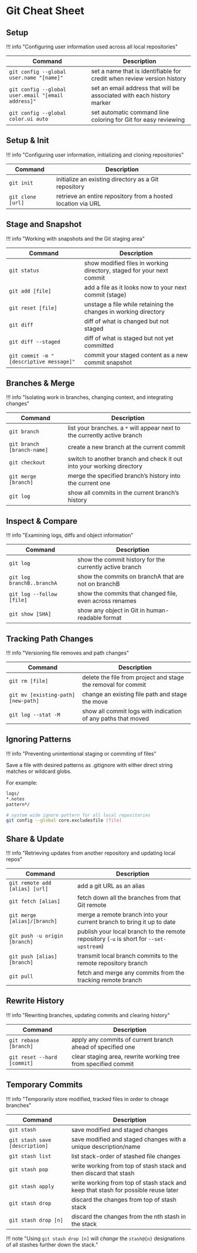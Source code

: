 # Git Cheat Sheet

## Setup

!!! info "Configuring user information used across all local repositories"

| Command                                            | Description
| -------------------------------------------------- | -----------
| `git config --global user.name "[name]"`           | set a name that is identifiable for credit when review version history
| `git config --global user.email "[email address]"` | set an email address that will be associated with each history marker
| `git config --global color.ui auto`                | set automatic command line coloring for Git for easy reviewing

## Setup & Init

!!! info "Configuring user information, initializing and cloning repositories"

| Command                                            | Description
| -------------------------------------------------- | -----------
| `git init`                                         | initialize an existing directory as a Git repository
| `git clone [url]`                                  | retrieve an entire repository from a hosted location via URL

## Stage and Snapshot

!!! info "Working with snapshots and the Git staging area"

| Command                                            | Description
| -------------------------------------------------- | -----------
| `git status`                                       | show modified files in working directory, staged for your next commit
| `git add [file]`                                   | add a file as it looks now to your next commit (stage)
| `git reset [file]`                                 | unstage a file while retaining the changes in working directory
| `git diff`                                         | diff of what is changed but not staged
| `git diff --staged`                                | diff of what is staged but not yet committed
| `git commit -m "[descriptive message]"`            | commit your staged content as a new commit snapshot

## Branches & Merge

!!! info "Isolating work in branches, changing context, and integrating changes"

| Command                                            | Description
| -------------------------------------------------- | -----------
| `git branch`                                       | list your branches. a `*` will appear next to the currently active branch
| `git branch [branch-name]`                         | create a new branch at the current commit
| `git checkout`                                     | switch to another branch and check it out into your working directory
| `git merge [branch]`                               | merge the specified branch’s history into the current one
| `git log`                                          | show all commits in the current branch’s history

## Inspect & Compare

!!! info "Examining logs, diffs and object information"

| Command                                            | Description
| -------------------------------------------------- | -----------
| `git log`                                          | show the commit history for the currently active branch
| `git log branchB..branchA`                         | show the commits on branchA that are not on branchB
| `git log --follow [file]`                          | show the commits that changed file, even across renames
| `git show [SHA]`                                   | show any object in Git in human-readable format

## Tracking Path Changes

!!! info "Versioning file removes and path changes"

| Command                                            | Description
| -------------------------------------------------- | -----------
| `git rm [file]`                                    | delete the file from project and stage the removal for commit
| `git mv [existing-path] [new-path]`                | change an existing file path and stage the move
| `git log --stat -M`                                | show all commit logs with indication of any paths that moved

## Ignoring Patterns

!!! info "Preventing unintentional staging or commiting of files"

Save a file with desired patterns as .gitignore with either direct string matches or wildcard globs.

For example:

```txt
logs/
*.notes
pattern*/
```

```bash
# system wide ignore pattern for all local repositories
git config --global core.excludesfile [file]
```
## Share & Update

!!! info "Retrieving updates from another repository and updating local repos"

| Command                                            | Description
| -------------------------------------------------- | -----------
| `git remote add [alias] [url]`                     | add a git URL as an alias
| `git fetch [alias]`                                | fetch down all the branches from that Git remote
| `git merge [alias]/[branch]`                       | merge a remote branch into your current branch to bring it up to date
| `git push -u origin [branch]`                      | publish your local branch to the remote repository (`-u` is short for `--set-upstream`)
| `git push [alias] [branch]`                        | transmit local branch commits to the remote repository branch
| `git pull`                                         | fetch and merge any commits from the tracking remote branch

## Rewrite History

!!! info "Rewriting branches, updating commits and clearing history"

| Command                                            | Description
| -------------------------------------------------- | -----------
| `git rebase [branch]`                              | apply any commits of current branch ahead of specified one
| `git reset --hard [commit]`                        | clear staging area, rewrite working tree from specified commit

## Temporary Commits

!!! info "Temporarily store modified, tracked files in order to chnage branches"

| Command                                            | Description
| -------------------------------------------------- | -----------
| `git stash`                                        | save modified and staged changes
| `git stash save [description]`                     | save modified and staged changes with a unique description/name
| `git stash list`                                   | list stack-order of stashed file changes
| `git stash pop`                                    | write working from top of stash stack and then discard that stash
| `git stash apply`                                  | write working from top of stash stack and keep that stash for possible reuse later
| `git stash drop`                                   | discard the changes from top of stash stack
| `git stash drop [n]`                               | discard the changes from the nth stash in the stack

!!! note "Using `git stash drop [n]` will *change* the `stash@{n}` designations of all stashes further down the stack."
